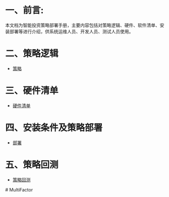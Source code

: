 # 一、前言:
本文档为智能投资策略部署手册，主要内容包括对策略逻辑、硬件、软件清单、安装部署等进行介绍，供系统运维人员、开发人员、测试人员使用。
# 二、策略逻辑
- [策略](./doc/celue.md)
# 三、硬件清单
- [硬件清单](./doc/yingjian.md)
# 四、安装条件及策略部署
- [部署](./doc/bushu.md)
# 五、策略回测
- [策略回测](./doc/celuehuice.md)

#   M u l t i F a c t o r  
 